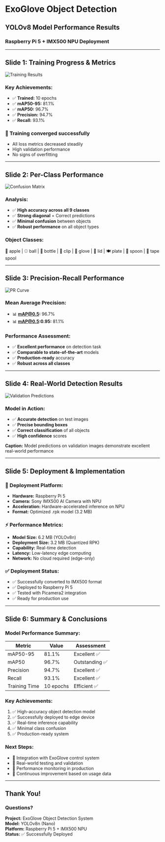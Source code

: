 # ExoGlove Object Detection
## YOLOv8 Model Performance Results
### Raspberry Pi 5 + IMX500 NPU Deployment

---

## Slide 1: Training Progress & Metrics

![Training Results](performance_plots/train3/results.png)

### Key Achievements:
- ✅ **Trained:** 10 epochs
- ✅ **mAP50-95:** 81.1%
- ✅ **mAP50:** 96.7%
- ✅ **Precision:** 94.7%
- ✅ **Recall:** 93.1%

### 🎯 Training converged successfully
- All loss metrics decreased steadily
- High validation performance
- No signs of overfitting

---

## Slide 2: Per-Class Performance

![Confusion Matrix](performance_plots/train3/confusion_matrix_normalized.png)

### Analysis:
- ✅ **High accuracy across all 9 classes**
- ✅ **Strong diagonal** = Correct predictions
- ✅ **Minimal confusion** between objects
- ✅ **Robust performance** on all object types

### Object Classes:
🍎 apple | ⚾ ball | 🍾 bottle | 📎 clip | 🧤 glove | 🎯 lid | 🍽️ plate | 🥄 spoon | 📼 tape spool

---

## Slide 3: Precision-Recall Performance

![PR Curve](performance_plots/train3/BoxPR_curve.png)

### Mean Average Precision:
- 📊 **mAP@0.5:** 96.7%
- 📊 **mAP@0.5:0.95:** 81.1%

### Performance Assessment:
- ✅ **Excellent performance** on detection task
- ✅ **Comparable to state-of-the-art** models
- ✅ **Production-ready** accuracy
- ✅ **Robust across all classes**

---

## Slide 4: Real-World Detection Results

![Validation Predictions](performance_plots/train3/val_batch0_pred.jpg)

### Model in Action:
- ✅ **Accurate detection** on test images
- ✅ **Precise bounding boxes**
- ✅ **Correct classification** of all objects
- ✅ **High confidence** scores

**Caption:** Model predictions on validation images demonstrate excellent real-world performance

---

## Slide 5: Deployment & Implementation

### 🚀 Deployment Platform:
- **Hardware:** Raspberry Pi 5
- **Camera:** Sony IMX500 AI Camera with NPU
- **Acceleration:** Hardware-accelerated inference on NPU
- **Format:** Optimized .rpk model (3.2 MB)

### ⚡ Performance Metrics:
- **Model Size:** 6.2 MB (YOLOv8n)
- **Deployment Size:** 3.2 MB (Quantized RPK)
- **Capability:** Real-time detection
- **Latency:** Low-latency edge computing
- **Network:** No cloud required (edge-only)

### ✅ Deployment Status:
- ✅ Successfully converted to IMX500 format
- ✅ Deployed to Raspberry Pi 5
- ✅ Tested with Picamera2 integration
- ✅ Ready for production use

---

## Slide 6: Summary & Conclusions

### Model Performance Summary:
| Metric | Value | Assessment |
|--------|-------|------------|
| mAP50-95 | 81.1% | Excellent ✅ |
| mAP50 | 96.7% | Outstanding ✅ |
| Precision | 94.7% | Excellent ✅ |
| Recall | 93.1% | Excellent ✅ |
| Training Time | 10 epochs | Efficient ✅ |

### Key Achievements:
1. ✅ High-accuracy object detection model
2. ✅ Successfully deployed to edge device
3. ✅ Real-time inference capability
4. ✅ Minimal class confusion
5. ✅ Production-ready system

### Next Steps:
- 🎯 Integration with ExoGlove control system
- 🎯 Real-world testing and validation
- 🎯 Performance monitoring in production
- 🎯 Continuous improvement based on usage data

---

## Thank You!

### Questions?

**Project:** ExoGlove Object Detection System  
**Model:** YOLOv8n (Nano)  
**Platform:** Raspberry Pi 5 + IMX500 NPU  
**Status:** ✅ Successfully Deployed

